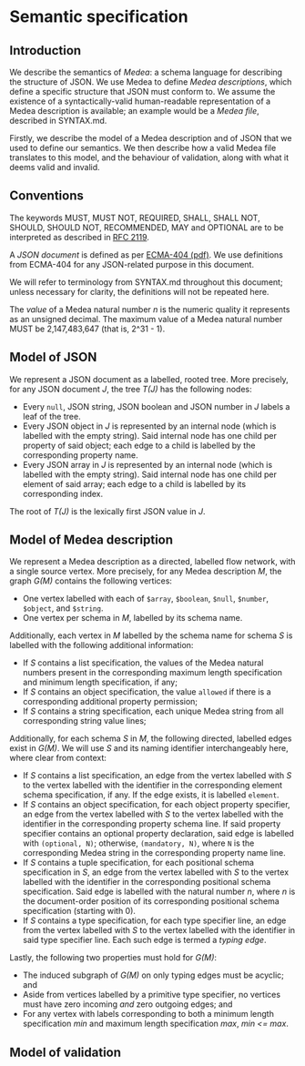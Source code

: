 # Semantic specification

## Introduction

We describe the semantics of _Medea_: a schema language for describing the
structure of JSON. We use Medea to define _Medea descriptions_, which define a
specific structure that JSON must conform to. We assume the existence of a
syntactically-valid human-readable representation of a Medea description is
available; an example would be a _Medea file_, described in SYNTAX.md.

Firstly, we describe the model of a Medea description and of JSON that
we used to define our semantics. We then describe how a valid Medea file
translates to this model, and the behaviour of validation, along with what it
deems valid and invalid.

## Conventions

The keywords MUST, MUST NOT, REQUIRED, SHALL, SHALL NOT, SHOULD, SHOULD NOT,
RECOMMENDED, MAY and OPTIONAL are to be interpreted as described in [RFC
2119][rfc2119].

A _JSON document_ is defined as per [ECMA-404 (pdf)][ecma-404]. We use
definitions from ECMA-404 for any JSON-related purpose in this document.

We will refer to terminology from SYNTAX.md throughout this document; unless
necessary for clarity, the definitions will not be repeated here.

The _value_ of a Medea natural number _n_ is the numeric quality it represents
as an unsigned decimal. The maximum value of a Medea natural number MUST be 
2,147,483,647 (that is, 2^31 - 1). 

## Model of JSON

We represent a JSON document as a labelled, rooted tree. More precisely, for any
JSON document _J_, the tree _T(J)_ has the following nodes:

* Every ``null``, JSON string, JSON boolean and JSON number in _J_ labels a leaf
  of the tree.
* Every JSON object in _J_ is represented by an internal node (which is
  labelled with the empty string). Said internal node has one child per property
  of said object; each edge to a child is labelled by the corresponding property
  name. 
* Every JSON array in _J_ is represented by an internal node (which is labelled
  with the empty string). Said internal node has one child per element of said
  array; each edge to a child is labelled by its corresponding index.

The root of _T(J)_ is the lexically first JSON value in _J_.

## Model of Medea description

We represent a Medea description as a directed, labelled flow network, with a
single source vertex. More precisely, for any Medea description _M_, the graph
_G(M)_ contains the following vertices:

* One vertex labelled with each of ``$array``, ``$boolean``, ``$null``,
  ``$number``, ``$object``, and ``$string``.
* One vertex per schema in _M_, labelled by its schema name.

Additionally, each vertex in _M_ labelled by the schema name for schema _S_ is
labelled with the following additional information:

* If _S_ contains a list specification, the values of the Medea natural numbers
  present in the corresponding maximum length specification and minimum length
  specification, if any;
* If _S_ contains an object specification, the value ``allowed`` if there is a
  corresponding additional property permission;
* If _S_ contains a string specification, each unique Medea string from all
  corresponding string value lines;

Additionally, for each schema _S_ in _M_, the following directed, labelled 
edges exist in _G(M)_. We will use _S_ and its naming identifier interchangeably
here, where clear from context:

* If _S_ contains a list specification, an edge from the vertex labelled with
  _S_ to the vertex labelled with the identifier in the corresponding element
  schema specification, if any. If the edge exists, it is labelled ``element``.
* If _S_ contains an object specification, for each object property specifier,
  an edge from the vertex labelled with _S_ to the vertex labelled with the
  identifier in the corresponding property schema line. If said property
  specifier contains an optional property declaration, said edge is labelled
  with ``(optional, N)``; otherwise, ``(mandatory, N)``, where ``N`` is the
  corresponding Medea string in the corresponding property name line.
* If _S_ contains a tuple specification, for each positional schema
  specification in _S_, an edge from the vertex labelled with _S_ to the vertex
  labelled with the identifier in the corresponding positional schema
  specification. Said edge is labelled with the natural number _n_, where _n_ is
  the document-order position of its corresponding positional schema
  specification (starting with 0).
* If _S_ contains a type specification, for each type specifier line, an edge
  from the vertex labelled with _S_ to the vertex labelled with the identifier
  in said type specifier line. Each such edge is termed a _typing edge_.

Lastly, the following two properties must hold for _G(M)_:

* The induced subgraph of _G(M)_ on only typing edges must be acyclic; and
* Aside from vertices labelled by a primitive type specifier, no vertices must
  have zero incoming _and_ zero outgoing edges; and
* For any vertex with labels corresponding to both a minimum length
  specification _min_ and maximum length specification _max_, _min <= max_.

## Model of validation


[ecma-404]: http://www.ecma-international.org/publications/files/ECMA-ST/ECMA-404.pdf
[d76]: http://www.unicode.org/versions/Unicode5.2.0/ch03.pdf#page=35
[rfc2119]: https://tools.ietf.org/html/rfc2119
[categories]: http://www.unicode.org/reports/tr44/tr44-14.html#GC_Values_Table
